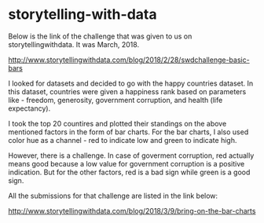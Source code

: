 # storytelling-with-data

Below is the link of the challenge that was given to us on storytellingwithdata. It was March, 2018.

http://www.storytellingwithdata.com/blog/2018/2/28/swdchallenge-basic-bars

I looked for datasets and decided to go with the happy countries dataset. In this dataset, countries were given a happiness rank based on parameters like - freedom, generosity, government corruption, and health (life expectancy).

I took the top 20 countires and plotted their standings on the above mentioned factors in the form of bar charts. For the bar charts, I also used color hue as a channel - red to indicate low and green to indicate high.

However, there is a challenge. In case of goverment corruption, red actually means good because a low value for government corruption is a positive indication. But for the other factors, red is a bad sign while green is a good sign.

All the submissions for that challenge are listed in the link below:

http://www.storytellingwithdata.com/blog/2018/3/9/bring-on-the-bar-charts


